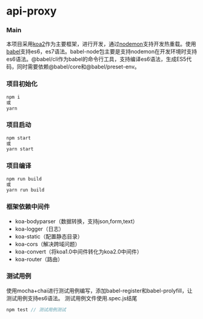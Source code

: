 # api-proxy

### Main
本项目采用[koa2](https://koa.bootcss.com/)作为主要框架，进行开发，通过[nodemon](https://github.com/remy/nodemon#nodemon)支持开发热重载。使用[babel](https://www.babeljs.cn/)支持es6，es7语法。babel-node包主要是支持nodemon在开发环境时支持es6语法。@babel/cli作为babel的命令行工具，支持编译es6语法，生成ES5代码，同时需要依赖@babel/core和@babel/preset-env。

### 项目初始化
```js
npm i 
或
yarn
```

### 项目启动
```js
npm start
或
yarn start
```

### 项目编译
```js
npm run build
或
yarn run build
```

### 框架依赖中间件
- koa-bodyparser（数据转换，支持json,form,text）
- koa-logger（日志）
- koa-static（配置静态目录）
- koa-cors（解决跨域问题）
- koa-convert（将koa1.0中间件转化为koa2.0中间件）
- koa-router（路由）


### 测试用例
使用mocha+chai进行测试用例编写，添加babel-register和babel-prolyfill，让测试用例支持es6语法。
测试用例文件使用.spec.js结尾
```js
npm test // 测试用例测试
```
